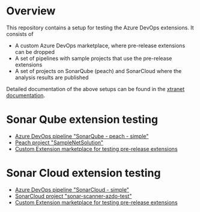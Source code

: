 # Overview

This repository contains a setup for testing the Azure DevOps extensions. It consists of
* A custom Azure DevOps marketplace, where pre-release extensions can be dropped
* A set of pipelines with sample projects that use the pre-release extensions
* A set of projects on SonarQube (peach) and SonarCloud where the analysis results are published

Detailed documentation of the above setups can be found in the [xtranet documentation](https://xtranet-sonarsource.atlassian.net/wiki/spaces/SSG/pages/2298478636/Azure+DevOps+extension+for+SonarQube+SonarCloud).

# Sonar Qube extension testing

* [Azure DevOps pipeline "SonarQube - peach - simple"](https://dev.azure.com/sonar-testing/sonar-scanner-vsts-test/_build?definitionId=3)
* [Peach project "SampleNetSolution"](https://peach.aws-prd.sonarsource.com/dashboard?id=SampleNetSolution)
* [Custom Extension marketplace for testing pre-release extensions](https://marketplace.visualstudio.com/manage/publishers/sonar-testing)

# Sonar Cloud extension testing

* [Azure DevOps pipeline "SonarCloud - simple"](https://dev.azure.com/sonar-testing/sonar-scanner-vsts-test/_build?definitionId=4)
* [SonarCloud project "sonar-scanner-azdo-test"](https://sonarcloud.io/project/overview?id=SonarSource_sonar-scanner-vsts-test)
* [Custom Extension marketplace for testing pre-release extensions](https://marketplace.visualstudio.com/manage/publishers/sonar-testing)

